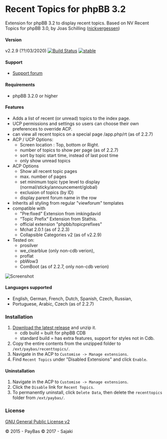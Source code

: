 Recent Topics for phpBB 3.2
==========

Extension for phpBB 3.2 to display recent topics.
Based on NV Recent Topics for phpBB 3.0, by Joas Schilling ([nickvergessen](https://github.com/nickvergessen))

#### Version
v2.2.9 (??/03/2020) [![Build Status](https://travis-ci.org/Sajaki/RecentTopics.svg?branch=develop32)](https://travis-ci.org/Sajaki/RecentTopics)
[![stable](http://badges.github.io/stability-badges/dist/stable.svg)](http://github.com/badges/stability-badges)
    
#### Support
- [Support forum](https://www.avathar.be/bbdkp/viewforum.php?f=65)

#### Requirements
- phpBB 3.2.0 or higher

#### Features
- Adds a list of recent (or unread) topics to the index page.
- UCP permissions and settings so users can choose their own preferences to override ACP.
- can view all recent topics on a special page /app.php/rt (as of 2.2.7)
- ACP / UCP Options:
  - Screen location : Top, bottom or Right.
  - number of topics to show per page  (as of 2.2.7)
  - sort by topic start time, instead of last post time
  - only show unread topics
- ACP Options  
  - Show all recent topic pages
  - max. number of pages
  - set minimum topic type level to display (normal/sticky/announcement/global)
  - exclusion of topics (by ID)
  - display parent forum name in the row
- Inherits all styling from regular "viewforum" templates
- compatible with 
   - "Pre:fixed" Extension from imkingdavid 
   - “Topic Prefix“ Extension from Stathis.
   - official extension "phpbb/topicprefixes"
   - Mchat 2.0.1 (as of 2.2.3)  
   - Collapsible Categories v2 (as of v2.2.9)
- Tested on:
  - prosilver  
  - we_clearblue (only non-cdb verion), 
  - proflat 
  - pbWow3
  - ComBoot (as of 2.2.7, only non-cdb verion)

![Screenshot](screenshot.png)

#### Languages supported
- English, German, French, Dutch, Spanish, Czech, Russian, 
- Portuguese, Arabic, Czech (as of 2.2.7) 
  
### Installation
1. [Download the latest release](https://www.avathar.be/bbdkp/app.php/dlext/?view=detail&df_id=35) and unzip it.
    - cdb build = built for phpBB CDB
    - standard build = has extra features, support for styles not in Cdb.
2. Copy the entire contents from the unzipped folder to `/ext/paybas/recenttopics/`.
3. Navigate in the ACP to `Customise -> Manage extensions`.
4. Find `Recent Topics` under "Disabled Extensions" and click `Enable`.

#### Uninstallation
1. Navigate in the ACP to `Customise -> Manage extensions`.
2. Click the `Disable` link for `Recent Topics`.
3. To permanently uninstall, click `Delete Data`, then delete the `recenttopics` folder from `/ext/paybas/`.

### License
[GNU General Public License v2](http://opensource.org/licenses/GPL-2.0)

© 2015 - PayBas
© 2017 - Sajaki

